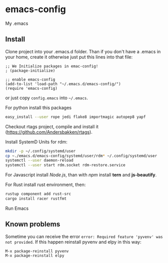 # emacs-config
My .emacs

## Install

Clone project into your .emacs.d folder. Than if you don't have a .emacs in your home, create it otherwise just put this lines
into that file:

```
;; We Initialize packages in emac-config!
; (package-initialize)

;; enable emacs-config
(add-to-list 'load-path "~/.emacs.d/emacs-config/")
(require 'emacs-config)
```

or just copy `config.emacs` into `~/.emacs`.

For python install this packages 

``` bash
easy_install --user rope jedi flake8 importmagic autopep8 yapf
```

Checkout rtags project, compile and install it (https://github.com/Andersbakken/rtags).

Install SystemD Units for rdm:

``` bash
mkdir -p ~/.config/systemd/user
cp ~./emacs.d/emacs-config/systemd/user/rdm* ~/.config/systemd/user
systemctl --user daemon-reload
systemctl --user start rdm.socket rdm-restore.service
```

For Javascript install *Node.js*, than with *npm* install **tern** and **js-beautify**.

For Rust install rust environment, then:

```bash
rustup component add rust-src
cargo install racer rustfmt
```

Run Emacs

## Known problems

Sometime you can receive the error `error: Required feature 'pyvenv' was not provided`. If this happen reinstall pyvenv and elpy in this way:

```
M-x package-reinstall pyvenv
M-x package-reinstall elpy
```
